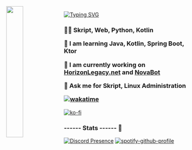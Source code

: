 <img align='left' src='https://cdn.discordapp.com/attachments/959477385626026024/975700403792515122/profile-first-issue-dark.png' width='30%'/> 

[![Typing SVG](https://readme-typing-svg.demolab.com?font=Fredoka&pause=1000&color=0055F7&center=true&vCenter=true&random=true&width=435&lines=%F0%9F%96%8C%EF%B8%8F+Hi%2C+I'm+a+UI%2FUX+Designer;%F0%9F%A7%91%E2%80%8D%F0%9F%92%BB+Hi%2C+I'm+a+Fullstack+Web+Developer;%E2%9B%8F%EF%B8%8F+Hi%2C+I'm+a+Minecraft+Skript+Developer;%F0%9F%A4%96+Hi%2C+I'm+a+Discord+Bot+Developer;%E2%9D%A4%EF%B8%8F+Skript%2C+Web%2C+Python%2C+Kotlin)](https://git.io/typing-svg)

<h3 align="left">

  👨‍💻 **Skript, Web, Python, Kotlin**

  🌱 I am learning **Java, Kotlin, Spring Boot, Ktor**
  
  🔭 I am currently working on **[HorizonLegacy.net](https://dsc.gg/HorizonLegacy)** and **[NovaBot](https://github.com/NovaBotTeam)**
    
  💬 Ask me for **Skript, Linux Administration**

  [![wakatime](https://wakatime.com/badge/user/018ca7e5-c832-4a55-9a4d-e3c378505c6b.svg)](https://wakatime.com/@018ca7e5-c832-4a55-9a4d-e3c378505c6b)
  
</h3>

[![ko-fi](https://ko-fi.com/img/githubbutton_sm.svg)](https://ko-fi.com/Z8Z4R47FM)

### ------ Stats ------ 🚀

[![Discord Presence](https://lanyard.cnrad.dev/api/918149623133143061?&idleMessage=Probably%20doing%20something%20else...&borderRadius=30px)](https://discord.com/users/918149623133143061) [![spotify-github-profile](https://spotify-github-profile.vercel.app/api/view?uid=f0i50m4jcbevvww0rj8uzcg6q&cover_image=true&theme=novatorem&show_offline=true&background_color=000000&interchange=true&bar_color=0ba800&bar_color_cover=true)](https://spotify-github-profile.vercel.app/api/view?uid=f0i50m4jcbevvww0rj8uzcg6q&redirect=true)
